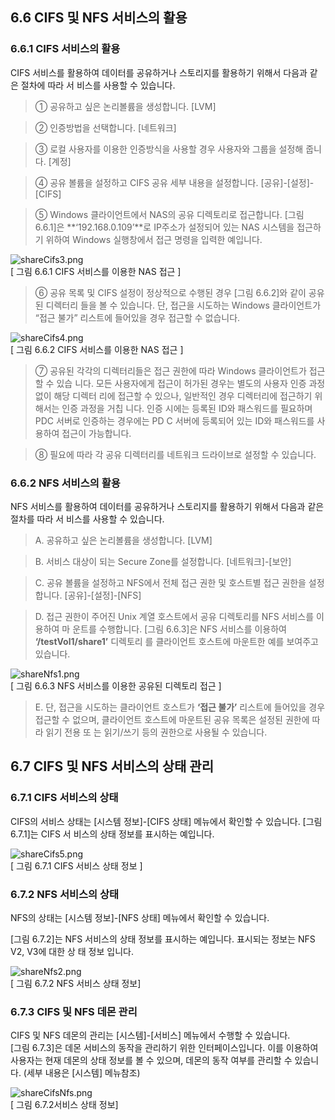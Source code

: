 ## 6.6 CIFS 및 NFS 서비스의 활용

### 6.6.1  CIFS 서비스의 활용

CIFS 서비스를 활용하여 데이터를 공유하거나 스토리지를 활용하기 위해서 다음과 같은 절차에 따라 서
비스를 사용할 수 있습니다.

>	① 공유하고 싶은 논리볼륨을 생성합니다. [LVM]

>	② 인증방법을 선택합니다. [네트워크]

>	③ 로컬 사용자를 이용한 인증방식을 사용할 경우 사용자와 그룹을 설정해 줍니다. [계정]

>	④ 공유 볼륨을 설정하고 CIFS 공유 세부 내용을 설정합니다. [공유]-[설정]-[CIFS]

>	⑤ Windows 클라이언트에서 NAS의 공유 디렉토리로 접근합니다. [그림 6.6.1]은 **‘192.168.0.109’**로 IP주소가 설정되어 있는 NAS 시스템을 접근하기 위하여 Windows 실행창에서
접근 명령을 입력한 예입니다.

![shareCifs3.png](./images/shareCifs3.png)<br>
[ 그림 6.6.1 CIFS 서비스를 이용한 NAS 접근 ]

>	⑥ 공유 목록 및 CIFS 설정이 정상적으로 수행된 경우 [그림 6.6.2]와 같이 공유된 디렉터리
들을 볼 수 있습니다. 단, 접근을 시도하는 Windows 클라이언트가 “접근 불가” 리스트에
들어있을 경우 접근할 수 없습니다.

![shareCifs4.png](./images/shareCifs4.png)<br>
[ 그림 6.6.2 CIFS 서비스를 이용한 NAS 접근 ]

>	⑦ 공유된 각각의 디렉터리들은 접근 권한에 따라 Windows 클라이언트가 접근할 수 있습
니다. 모든 사용자에게 접근이 허가된 경우는 별도의 사용자 인증 과정 없이 해당 디렉터
리에 접근할 수 있으나, 일반적인 경우 디렉터리에 접근하기 위해서는 인증 과정을 거칩
니다. 인증 시에는 등록된 ID와 패스워드를 필요하며 PDC 서버로 인증하는 경우에는 PD
C 서버에 등록되어 있는 ID와 패스워드를 사용하여 접근이 가능합니다.

>	⑧ 필요에 따라 각 공유 디렉터리를 네트워크 드라이브로 설정할 수 있습니다.

### 6.6.2 NFS 서비스의 활용

NFS 서비스를 활용하여 데이터를 공유하거나 스토리지를 활용하기 위해서 다음과 같은 절차를 따라 서
비스를 사용할 수 있습니다.

>	A. 공유하고 싶은 논리볼륨을 생성합니다. [LVM]

>	B. 서비스 대상이 되는 Secure Zone를 설정합니다. [네트워크]-[보안]

>	C. 공유 볼륨을 설정하고 NFS에서 전체 접근 권한 및 호스트별 접근 권한을 설정합니다. [공유]-[설정]-[NFS]

>	D. 접근 권한이 주어진 Unix 계열 호스트에서 공유 디렉토리를 NFS 서비스를 이용하여 마
운트를 수행합니다. [그림 6.6.3]은 NFS 서비스를 이용하여 **‘/testVol1/share1’** 디렉토리
를 클라이언트 호스트에 마운트한 예를 보여주고 있습니다.

![shareNfs1.png](./images/shareNfs1.png)<br>
[ 그림 6.6.3 NFS 서비스를 이용한 공유된 디렉토리 접근 ]

>	 E. 단, 접근을 시도하는 클라이언트 호스트가 **‘접근 불가’** 리스트에 들어있을 경우 접근할
수 없으며, 클라이언트 호스트에 마운트된 공유 목록은 설정된 권한에 따라 읽기 전용 또
는 읽기/쓰기 등의 권한으로 사용될 수 있습니다.

## 6.7 CIFS 및 NFS 서비스의 상태 관리

### 6.7.1 CIFS 서비스의 상태

CIFS의 서비스 상태는 [시스템 정보]-[CIFS 상태] 메뉴에서 확인할 수 있습니다. [그림 6.7.1]는 CIFS 서
비스의 상태 정보를 표시하는 예입니다.

![shareCifs5.png](./images/shareCifs5.png)<br>
[ 그림 6.7.1 CIFS 서비스 상태 정보 ]

### 6.7.2 NFS 서비스의 상태

NFS의 상태는 [시스템 정보]-[NFS 상태] 메뉴에서 확인할 수 있습니다.

[그림 6.7.2]는 NFS 서비스의 상태 정보를 표시하는 예입니다. 표시되는 정보는 NFS V2, V3에 대한 상
태 정보 입니다.

![shareNfs2.png](./images/shareNfs2.png)<br>
[ 그림 6.7.2 NFS 서비스 상태 정보]

### 6.7.3 CIFS 및 NFS 데몬 관리

CIFS 및 NFS 데몬의 관리는 [시스템]-[서비스] 메뉴에서 수행할 수 있습니다.
<br>
[그림 6.7.3]은 데몬 서비스의 동작을 관리하기 위한 인터페이스입니다. 이를 이용하여 사용자는 현재
데몬의 상태 정보를 볼 수 있으며, 데몬의 동작 여부를 관리할 수 있습니다. (세부 내용은 [시스템] 메뉴참조)

![shareCifsNfs.png](./images/shareCifsNfs.png)<br>
[ 그림 6.7.2서비스 상태 정보]
